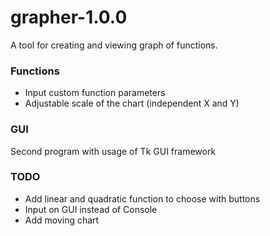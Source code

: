 # grapher-1.0.0
A tool for creating and viewing graph of functions.

### Functions
- Input custom function parameters
- Adjustable scale of the chart (independent X and Y)

### GUI
Second program with usage of Tk GUI framework

### TODO
- Add linear and quadratic function to choose with buttons
- Input on GUI instead of Console
- Add moving chart
